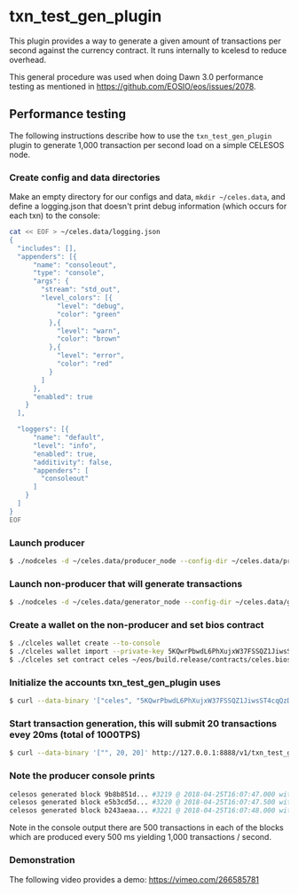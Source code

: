# txn\_test\_gen\_plugin

This plugin provides a way to generate a given amount of transactions per second against the currency contract. It runs internally to kcelesd to reduce overhead.

This general procedure was used when doing Dawn 3.0 performance testing as mentioned in https://github.com/EOSIO/eos/issues/2078.

## Performance testing

The following instructions describe how to use the `txn_test_gen_plugin` plugin to generate 1,000 transaction per second load on a simple CELESOS node.

### Create config and data directories
Make an empty directory for our configs and data, `mkdir ~/celes.data`, and define a logging.json that doesn't print debug information (which occurs for each txn) to the console:
```bash
cat << EOF > ~/celes.data/logging.json
{
  "includes": [],
  "appenders": [{
      "name": "consoleout",
      "type": "console",
      "args": {
        "stream": "std_out",
        "level_colors": [{
            "level": "debug",
            "color": "green"
          },{
            "level": "warn",
            "color": "brown"
          },{
            "level": "error",
            "color": "red"
          }
        ]
      },
      "enabled": true
    }
  ],

  "loggers": [{
      "name": "default",
      "level": "info",
      "enabled": true,
      "additivity": false,
      "appenders": [
        "consoleout"
      ]
    }
  ]
}
EOF
```

### Launch producer
```bash
$ ./nodceles -d ~/celes.data/producer_node --config-dir ~/celes.data/producer_node -l ~/celes.data/logging.json --http-server-address "" -p celesos -e
```

### Launch non-producer that will generate transactions
```bash
$ ./nodceles -d ~/celes.data/generator_node --config-dir ~/celes.data/generator_node -l ~/celes.data/logging.json --plugin eosio::txn_test_gen_plugin --plugin eosio::chain_api_plugin --p2p-peer-address localhost:9876 --p2p-listen-endpoint localhost:5555
```

### Create a wallet on the non-producer and set bios contract
```bash
$ ./clceles wallet create --to-console
$ ./clceles wallet import --private-key 5KQwrPbwdL6PhXujxW37FSSQZ1JiwsST4cqQzDeyXtP79zkvFD3
$ ./clceles set contract celes ~/eos/build.release/contracts/celes.bios/ 
```

### Initialize the accounts txn_test_gen_plugin uses
```bash
$ curl --data-binary '["celes", "5KQwrPbwdL6PhXujxW37FSSQZ1JiwsST4cqQzDeyXtP79zkvFD3"]' http://127.0.0.1:8888/v1/txn_test_gen/create_test_accounts
```

### Start transaction generation, this will submit 20 transactions evey 20ms (total of 1000TPS)
```bash
$ curl --data-binary '["", 20, 20]' http://127.0.0.1:8888/v1/txn_test_gen/start_generation
```

### Note the producer console prints
```bash
celesos generated block 9b8b851d... #3219 @ 2018-04-25T16:07:47.000 with 500 trxs, lib: 3218
celesos generated block e5b3cd5d... #3220 @ 2018-04-25T16:07:47.500 with 500 trxs, lib: 3219
celesos generated block b243aeaa... #3221 @ 2018-04-25T16:07:48.000 with 500 trxs, lib: 3220
```

Note in the console output there are 500 transactions in each of the blocks which are produced every 500 ms yielding 1,000 transactions / second.

### Demonstration
The following video provides a demo: https://vimeo.com/266585781
